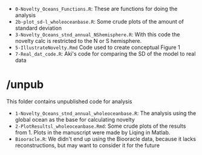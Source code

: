 * `0-Novelty_Oceans_Functions.R`: These are functions for doing the analysis 
* `2b-plot_sd-l_wholeoceanbase.R`: Some crude plots of the amount of standard deviation
* `3-Novelty_Oceans_stnd_annual_NShemisphere.R`: With this code the novelty calc is restricted to the N or S hemisphere.
* `5-IllustrateNovelty.Rmd` Code used to create conceptual Figure 1
* `7-Real_dat_code.R`: Aki's code for comparing the SD of the model to real data


# /unpub
This folder contains unpublished code for analysis
* `1-Novelty_Oceans_stnd_annual_wholeoceanbase.R`: The analysis using the global ocean as the base for calculating novelty
* `2-PlotResultsl_wholeoceanbase.Rmd`: Some crude plots of the results from 1. Plots in the manuscript were
made by Liqing in Matlab.
* `Biooracle.R`: We didn't end up using the Biooracle data, because it lacks reconstructions, but may want to consider it for the future
